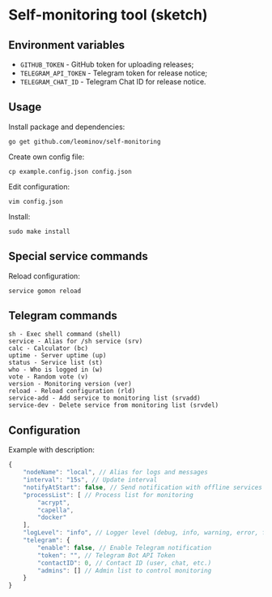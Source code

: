 # Self-monitoring tool (sketch)

## Environment variables

* ```GITHUB_TOKEN``` - GitHub token for uploading releases;
* ```TELEGRAM_API_TOKEN``` - Telegram token for release notice;
* ```TELEGRAM_CHAT_ID``` - Telegram Chat ID for release notice.

## Usage

Install package and dependencies:

```shell
go get github.com/leominov/self-monitoring
```

Create own config file:

```shell
cp example.config.json config.json
```

Edit configuration:

```shell
vim config.json
```

Install:

```shell
sudo make install
```

## Special service commands

Reload configuration:

```shell
service gomon reload
```

## Telegram commands

```
sh - Exec shell command (shell)
service - Alias for /sh service (srv)
calc - Calculator (bc)
uptime - Server uptime (up)
status - Service list (st)
who - Who is logged in (w)
vote - Random vote (v)
version - Monitoring version (ver)
reload - Reload configuration (rld)
service-add - Add service to monitoring list (srvadd)
service-dev - Delete service from monitoring list (srvdel)
```

## Configuration

Example with description:

```javascript
{
    "nodeName": "local", // Alias for logs and messages
    "interval": "15s", // Update interval
    "notifyAtStart": false, // Send notification with offline services on start
	"processList": [ // Process list for monitoring
        "acrypt",
		"capella",
		"docker"
    ],
    "logLevel": "info", // Logger level (debug, info, warning, error, fatal, panic)
    "telegram": {
        "enable": false, // Enable Telegram notification
        "token": "", // Telegram Bot API Token
        "contactID": 0, // Contact ID (user, chat, etc.)
        "admins": [] // Admin list to control monitoring
    }
}
```
